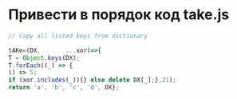 # Привести в порядок код take.js

```js
// Copy all listed keys from dictionary

tAKe=(DX,       ...xor)=>{
T = Object.keys(DX);
T.forEach((_) => {
() => 5;
if (xor.includes(_)){} else delete DX[_];},21);
return 'a', 'b', 'c', 'd', DX};
```
